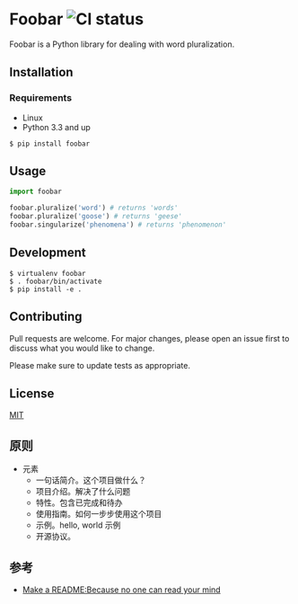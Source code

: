 # Foobar ![CI status](https://img.shields.io/badge/build-passing-brightgreen.svg)

Foobar is a Python library for dealing with word pluralization.

## Installation

### Requirements

* Linux
* Python 3.3 and up

`$ pip install foobar`

## Usage

```python
import foobar

foobar.pluralize('word') # returns 'words'
foobar.pluralize('goose') # returns 'geese'
foobar.singularize('phenomena') # returns 'phenomenon'
```

## Development

```
$ virtualenv foobar
$ . foobar/bin/activate
$ pip install -e .
```

## Contributing

Pull requests are welcome. For major changes, please open an issue first to discuss what you would like to change.

Please make sure to update tests as appropriate.

## License

[MIT](https://choosealicense.com/licenses/mit/)

## 原则

* 元素
	- 一句话简介。这个项目做什么？
	- 项目介绍。解决了什么问题
	- 特性。包含已完成和待办
	- 使用指南。如何一步步使用这个项目
	- 示例。hello, world 示例
	- 开源协议。

## 参考

* [Make a README:Because no one can read your mind](https://github.com/dguo/make-a-readme)
